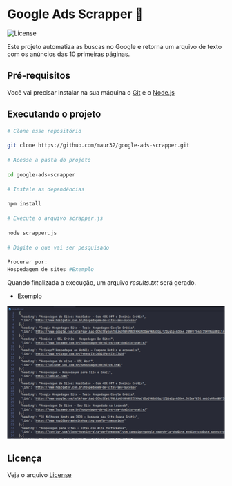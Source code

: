 # Google Ads Scrapper 📢

![License](https://img.shields.io/github/license/maur32/google-ads-scrapper)

Este projeto automatiza as buscas no Google e retorna um arquivo de texto com os anúncios das 10 primeiras páginas.

## Pré-requisitos

Você vai precisar instalar na sua máquina o [Git](https://git-scm.com) e o [Node.js](https://nodejs.org/pt-br/)

## Executando o projeto

```bash
# Clone esse repositório

git clone https://github.com/maur32/google-ads-scrapper.git

# Acesse a pasta do projeto

cd google-ads-scrapper

# Instale as dependências

npm install

# Execute o arquivo scrapper.js

node scrapper.js

# Digite o que vai ser pesquisado

Procurar por:
Hospedagem de sites #Exemplo
```

Quando finalizada a execução, um arquivo *results.txt* será gerado.

* Exemplo

![results.txt](screenshots/example.png)

## Licença

Veja o arquivo [License](https://github.com/maur32/google-ads-scrapper/blob/master/LICENSE)

